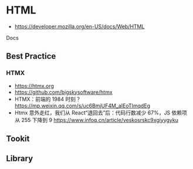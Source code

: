 # HTML
- https://developer.mozilla.org/en-US/docs/Web/HTML

Docs


## Best Practice
### HTMX
- https://htmx.org
- https://github.com/bigskysoftware/htmx
- HTMX：前端的 1984 时刻？https://mp.weixin.qq.com/s/uc6BmjUF4M_aIEoTImqdEg
- Htmx 意外走红，我们从 React“退回去”后：代码行数减少 67%，JS 依赖项从 255 下降到 9 https://www.infoq.cn/article/veskosrskc9xgiyygyku


## Tookit


## Library
